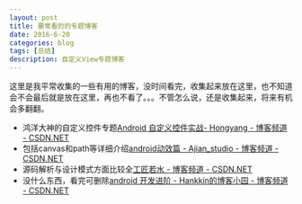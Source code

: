 ```yaml
---
layout: post
title: 要常看的的专题博客
date: 2016-6-20
categories: blog
tags: [总结]
description: 自定义View专题博客
---
```


这里是我平常收集的一些有用的博客，没时间看完，收集起来放在这里，也不知道会不会最后就是放在这里，再也不看了。。。不管怎么说，还是收集起来，将来有机会多翻翻。  


- 鸿洋大神的自定义控件专题[Android 自定义控件实战- Hongyang - 博客频道 - CSDN.NET](http://blog.csdn.net/lmj623565791/article/category/2680595)
- 包括canvas和path等详细介绍[android动效篇 - Ajian_studio - 博客频道 - CSDN.NET](http://blog.csdn.net/tianjian4592/article/category/2873607)   
- 源码解析与设计模式方面比较全[工匠若水 - 博客频道 - CSDN.NET](http://blog.csdn.net/yanbober/article/list/1)
- 没什么东西，看完可删除[android 开发进阶 - Hankkin的博客小园 - 博客频道 - CSDN.NET](http://blog.csdn.net/lyhhj/article/category/5726061)
